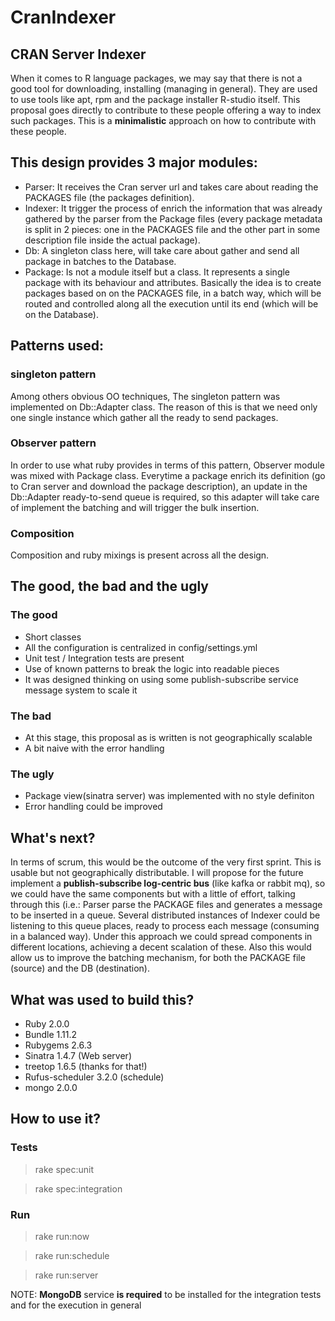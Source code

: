 # CranIndexer
CRAN Server Indexer
----------------------------------------
When it comes to R language packages, we may say that there is not a good tool for downloading, installing (managing in general).  They are used to use tools like apt, rpm and the package installer R-studio itself.  This proposal goes directly to contribute to these people offering a way to index such packages. This is a **minimalistic** approach on how to contribute with these people.

## This design provides 3 major modules:
- Parser: It receives the Cran server url and takes care about reading the PACKAGES file (the packages definition).
- Indexer: It trigger the process of enrich the information that was already gathered by the parser from the Package files 	(every package metadata is split in 2 pieces: one in the PACKAGES file and the other part in some description file inside the actual package).                            
- Db: A singleton class here, will take care about gather and send all package in batches to the Database.
- Package: Is not a module itself but a class. It represents a single package with its behaviour and attributes.
Basically the idea is to create packages based on on the PACKAGES file, in a batch way, which will be routed and controlled along all the execution until its end (which will be on the Database).

## Patterns used:
### singleton pattern
Among others obvious OO techniques, The singleton pattern was implemented on Db::Adapter class.  The reason of this is that we need only one single instance which gather all the ready to send packages.

### Observer pattern
In order to use what ruby provides in terms of this pattern, Observer module was mixed with Package class. Everytime a package enrich its definition (go to Cran server and download the package description), an update in the Db::Adapter ready-to-send queue is required, so this adapter will take care of implement the batching and will trigger the bulk insertion.

### Composition
Composition and ruby mixings is present across all the design.


## The good, the bad and the ugly
### The good
- Short classes
- All the configuration is centralized in config/settings.yml
- Unit test / Integration tests are present
- Use of known patterns to break the logic into readable pieces
- It was designed thinking on using some publish-subscribe service message system to scale it

### The bad
- At this stage, this proposal as is written is not geographically scalable
- A bit naive with the error handling

### The ugly
- Package view(sinatra server) was implemented with no style definiton
- Error handling could be improved


##  What's next?
In terms of scrum, this would be the outcome of the very first sprint. This is usable but not geographically distributable.
I will propose for the future implement a **publish-subscribe log-centric bus** (like kafka or rabbit mq), so we could have the same components but with a little of effort, talking through this (i.e.: Parser parse the PACKAGE files and generates a message to be inserted in a queue. Several distributed instances of Indexer could be listening to this queue places, ready to process each message (consuming in a balanced way). Under this approach we could spread components in different locations, achieving a decent scalation of these.  Also this would allow us to improve the batching mechanism, for both the PACKAGE file (source) and the DB (destination).

## What was used to build this?
- Ruby 2.0.0
- Bundle 1.11.2
- Rubygems 2.6.3
- Sinatra 1.4.7 (Web server)
- treetop 1.6.5 (thanks for that!)
- Rufus-scheduler 3.2.0 (schedule)
- mongo 2.0.0

## How to use it?
### Tests
> rake spec:unit

> rake spec:integration


### Run
> rake run:now

> rake run:schedule

> rake run:server

NOTE: **MongoDB** service **is required** to be installed for the integration tests and for the execution in general

